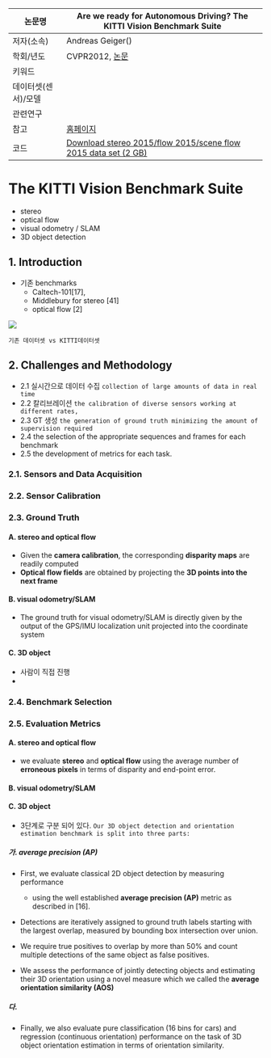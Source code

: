 |논문명 |Are we ready for Autonomous Driving? The KITTI Vision Benchmark Suite |
| --- | --- |
| 저자\(소속\) | Andreas Geiger\(\) |
| 학회/년도 | CVPR2012, [논문](http://www.cvlibs.net/publications/Geiger2012CVPR.pdf) |
| 키워드 | |
| 데이터셋(센서)/모델 | |
| 관련연구||
| 참고 |[홈페이지](http://www.cvlibs.net/datasets/kitti/) |
| 코드 |[Download stereo 2015/flow 2015/scene flow 2015 data set (2 GB)](http://kitti.is.tue.mpg.de/kitti/data_scene_flow.zip) |


# The KITTI Vision Benchmark Suite

- stereo 
- optical flow
- visual odometry / SLAM 
- 3D object detection



## 1. Introduction

-  기존 benchmarks
	- Caltech-101[17], 
	- Middlebury for stereo [41] 
	- optical flow [2]

![](https://i.imgur.com/AdIrsHK.png)
```
기존 데이터셋 vs KITTI데이터셋
```

## 2. Challenges and Methodology

- 2.1 실시간으로 데이터 수집  `collection of large amounts of data in real time`
- 2.2 칼리브레이션  `the calibration of diverse sensors working at different rates,`
- 2.3 GT 생성  `the generation of ground truth minimizing the amount of supervision required`
- 2.4 the selection of the appropriate sequences and frames for each benchmark 
- 2.5 the development of metrics for each task.

### 2.1. Sensors and Data Acquisition

### 2.2. Sensor Calibration

### 2.3. Ground Truth

#### A. stereo and optical flow 
- Given the **camera calibration**, the corresponding **disparity maps** are readily computed
- **Optical flow fields** are obtained by projecting the **3D points into the next frame**

#### B. visual odometry/SLAM

- The ground truth for visual odometry/SLAM is directly given by the output of the GPS/IMU localization unit projected into the coordinate system

#### C. 3D object 

- 사람이 직접 진행 
- 
### 2.4. Benchmark Selection 

### 2.5. Evaluation Metrics


#### A. stereo and optical flow 
-  we evaluate **stereo** and **optical flow** using the average number of **erroneous pixels** in terms of disparity and end-point error.
#### B. visual odometry/SLAM

#### C. 3D object 

- 3단계로 구분 되어 있다. `Our 3D object detection and orientation estimation benchmark is split into three parts: `

##### 가. average precision (AP)
- First, we evaluate classical 2D object detection by measuring performance 
	- using the well established **average precision (AP)** metric as described in [16]. 

- Detections are iteratively assigned to ground truth labels starting with the largest overlap, measured by bounding box intersection over union. 

- We require true positives to overlap by more than 50% and count multiple detections of the same object as false positives. 

- We assess the performance of jointly detecting objects and estimating their 3D orientation using a novel measure which we called the **average orientation similarity (AOS)**

##### 다.

- Finally, we also evaluate pure classification (16 bins for cars) and regression (continuous orientation) performance on the task of 3D object orientation estimation in terms of orientation similarity.
<!--stackedit_data:
eyJoaXN0b3J5IjpbMTk5MjA4OTM5Nl19
-->